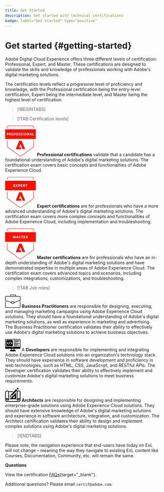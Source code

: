```yaml
---
title: Get Started
description: Get started with technical certifications
badge: label="Get started" type="positive"
---
```


# Get started {#getting-started}

Adobe Digital Cloud Experience offers three different levels of certification: Professional, Expert, and Master. These certifications are designed to validate the skills and knowledge of professionals working with Adobe's digital marketing solutions.

The certification levels reflect a progressive level of proficiency and knowledge, with the Professional certification being the entry-level certification, Expert being the intermediate level, and Master being the highest level of certification.

>[!BEGINTABS]

>[!TAB Certification levels]

![Professional Badge](/help/certifications/assets/professional-badge-Xsmall.png) **Professional certifications** validate that a candidate has a foundational understanding of Adobe's digital marketing solutions. The certification exam covers basic concepts and functionalities of Adobe Experience Cloud.

![Expert Badge](/help/certifications/assets/expert-badge-Xsmall.png)    **Expert certifications** are for professionals who have a more advanced understanding of Adobe's digital marketing solutions. The certification exam covers more complex concepts and functionalities of Adobe Experience Cloud, including implementation and troubleshooting.

![Master Badge](/help/certifications/assets/master-badge-Xsmall.png)     **Master certifications** are for professionals who have an in-depth understanding of Adobe's digital marketing solutions and have demonstrated expertise in multiple areas of Adobe Experience Cloud. The certification exam covers advanced topics and scenarios, including complex integrations, customizations, and troubleshooting.

>[!TAB Job roles]

![Business Practitioner Badge](/help/certifications/assets/business_practitioner_blk_small.png) **Business Practitioners** are responsible for designing, executing, and managing marketing campaigns using Adobe Experience Cloud solutions. They should have a foundational understanding of Adobe's digital marketing solutions, as well as experience in marketing and advertising. The Business Practitioner certification validates their ability to effectively use Adobe's digital marketing solutions to achieve business objectives.

![Developer Badge](/help/certifications/assets/developer_blk_small.png) A **Developers** are responsible for implementing and integrating Adobe Experience Cloud solutions into an organization's technology stack. They should have experience in software development and proficiency in web technologies, such as HTML, CSS, JavaScript, and RESTful APIs. The Developer certification validates their ability to effectively implement and customize Adobe's digital marketing solutions to meet business requirements.

![Architect Badge](/help/certifications/assets/architect_blk_small.png)    **Architects** are responsible for designing and implementing enterprise-grade solutions using Adobe Experience Cloud solutions. They should have extensive knowledge of Adobe's digital marketing solutions and experience in software architecture, integration, and customization. The Architect certification validates their ability to design and implement complex solutions using Adobe's digital marketing solutions.

>[!ENDTABS]

Please note, the navigation experience that end-users have today on ExL will not change – meaning the way they navigate to existing ExL content like Courses, Documentation, Community, etc. will remain the same. 

**Questions**

View the certification [FAQs](https://solutionpartners.adobe.com/solution-partners/training_and_certification/certification/certification_faq.html#){target="_blank"}.

Additional questions? Please email `certif@adobe.com`.

